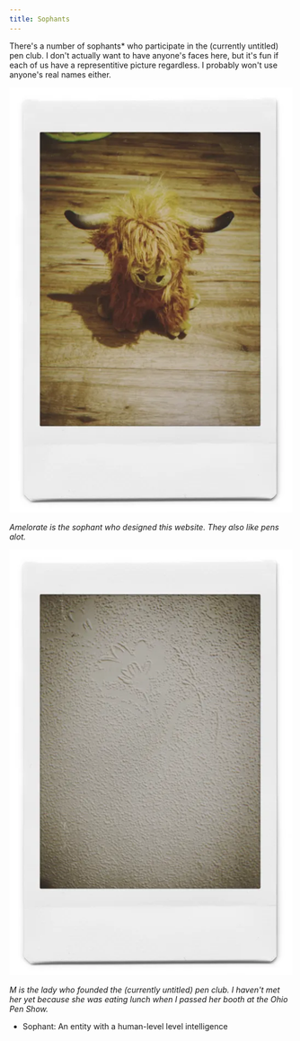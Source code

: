 ```yaml
---
title: Sophants
---
```


There's a number of sophants* who participate in the (currently untitled) pen club.
I don't actually want to have anyone's faces here, but it's fun if each of us have a representitive picture regardless.
I probably won't use anyone's real names either.

![Amelorate's Plushie](/assets/sophants/Amelorate.jpg)

*Amelorate is the sophant who designed this website. They also like pens alot.*

![Literally just a picture of a wall](/assets/sophants/M.jpg)

*M is the lady who founded the (currently untitled) pen club. I haven't met her yet because she was eating lunch when I passed her booth at the Ohio Pen Show.*

* Sophant: An entity with a human-level level intelligence
